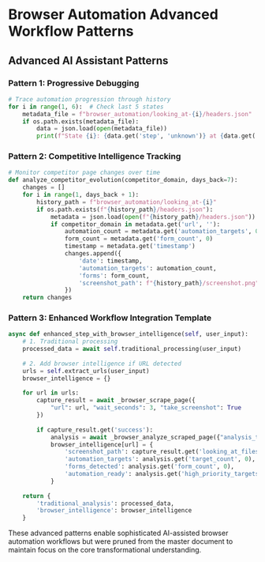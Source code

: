 # Browser Automation Advanced Workflow Patterns

## Advanced AI Assistant Patterns

### Pattern 1: Progressive Debugging
```python
# Trace automation progression through history
for i in range(1, 6):  # Check last 5 states
    metadata_file = f"browser_automation/looking_at-{i}/headers.json"
    if os.path.exists(metadata_file):
        data = json.load(open(metadata_file))
        print(f"State {i}: {data.get('step', 'unknown')} at {data.get('url', 'unknown')}")
```

### Pattern 2: Competitive Intelligence Tracking
```python
# Monitor competitor page changes over time
def analyze_competitor_evolution(competitor_domain, days_back=7):
    changes = []
    for i in range(1, days_back + 1):
        history_path = f"browser_automation/looking_at-{i}"
        if os.path.exists(f"{history_path}/headers.json"):
            metadata = json.load(open(f"{history_path}/headers.json"))
            if competitor_domain in metadata.get('url', ''):
                automation_count = metadata.get('automation_targets', 0)
                form_count = metadata.get('form_count', 0)
                timestamp = metadata.get('timestamp')
                changes.append({
                    'date': timestamp,
                    'automation_targets': automation_count,
                    'forms': form_count,
                    'screenshot_path': f"{history_path}/screenshot.png"
                })
    return changes
```

### Pattern 3: Enhanced Workflow Integration Template
```python
async def enhanced_step_with_browser_intelligence(self, user_input):
    # 1. Traditional processing
    processed_data = await self.traditional_processing(user_input)
    
    # 2. Add browser intelligence if URL detected
    urls = self.extract_urls(user_input)
    browser_intelligence = {}
    
    for url in urls:
        capture_result = await _browser_scrape_page({
            "url": url, "wait_seconds": 3, "take_screenshot": True
        })
        
        if capture_result.get('success'):
            analysis = await _browser_analyze_scraped_page({"analysis_type": "all"})
            browser_intelligence[url] = {
                'screenshot_path': capture_result.get('looking_at_files', {}).get('screenshot'),
                'automation_targets': analysis.get('target_count', 0),
                'forms_detected': analysis.get('form_count', 0),
                'automation_ready': analysis.get('high_priority_targets', 0) > 0
            }
    
    return {
        'traditional_analysis': processed_data,
        'browser_intelligence': browser_intelligence
    }
```

These advanced patterns enable sophisticated AI-assisted browser automation workflows but were pruned from the master document to maintain focus on the core transformational understanding.

